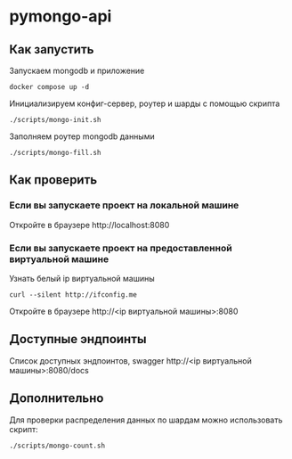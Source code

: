 # pymongo-api

## Как запустить

Запускаем mongodb и приложение

```shell
docker compose up -d
```

Инициализируем конфиг-сервер, роутер и шарды с помощью скрипта
```shell
./scripts/mongo-init.sh
```

Заполняем роутер mongodb данными

```shell
./scripts/mongo-fill.sh
```

## Как проверить

### Если вы запускаете проект на локальной машине

Откройте в браузере http://localhost:8080

### Если вы запускаете проект на предоставленной виртуальной машине

Узнать белый ip виртуальной машины

```shell
curl --silent http://ifconfig.me
```

Откройте в браузере http://<ip виртуальной машины>:8080

## Доступные эндпоинты

Список доступных эндпоинтов, swagger http://<ip виртуальной машины>:8080/docs

## Дополнительно

Для проверки распределения данных по шардам можно использовать скрипт:
```shell
./scripts/mongo-count.sh
```